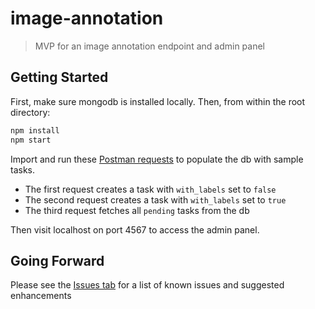 # image-annotation
  > MVP for an image annotation endpoint and admin panel
  
## Getting Started

First, make sure mongodb is installed locally. Then, from within the root directory:
```sh
npm install
npm start
```

Import and run these [Postman requests](https://www.getpostman.com/collections/6accabf871dada638334) to populate the db with sample tasks. 
- The first request creates a task with `with_labels` set to `false`
- The second request creates a task with `with_labels` set to `true`
- The third request fetches all `pending` tasks from the db

Then visit localhost on port 4567 to access the admin panel. 

## Going Forward

Please see the [Issues tab](https://github.com/daredia/image-annotation/issues) for a list of known issues and suggested enhancements
